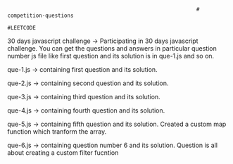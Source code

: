                                                                 # competition-questions
                                                                    #LEETCODE

30 days javascript challenge -> Participating in 30 days javascript challenge. You can get the questions and answers in particular question number js file
like first question and its solution is in que-1.js and so on.

que-1.js -> containing first question and its solution.

que-2.js -> containing second question and its solution.

que-3.js -> containing third question and its solution.

que-4.js -> containing fourth question and its solution.

que-5.js -> containing fifth question and its solution. Created a custom map function which tranform the array.

que-6.js -> containing question number 6 and its solution. Question is all about creating a custom filter fucntion
